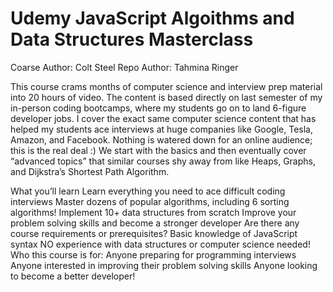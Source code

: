 # Udemy JavaScript Algoithms and Data Structures Masterclass

Coarse Author: Colt Steel
Repo Author: Tahmina Ringer

This course crams months of computer science and interview prep material into 20 hours of video. The content is based directly on last semester of my in-person coding bootcamps, where my students go on to land 6-figure developer jobs. I cover the exact same computer science content that has helped my students ace interviews at huge companies like Google, Tesla, Amazon, and Facebook. Nothing is watered down for an online audience; this is the real deal :)   We start with the basics and then eventually cover “advanced topics” that similar courses shy away from like Heaps, Graphs, and Dijkstra’s Shortest Path Algorithm. 

What you’ll learn
Learn everything you need to ace difficult coding interviews
Master dozens of popular algorithms, including 6 sorting algorithms!
Implement 10+ data structures from scratch
Improve your problem solving skills and become a stronger developer
Are there any course requirements or prerequisites?
Basic knowledge of JavaScript syntax
NO experience with data structures or computer science needed!
Who this course is for:
Anyone preparing for programming interviews
Anyone interested in improving their problem solving skills
Anyone looking to become a better developer!

